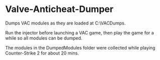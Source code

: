 # Valve-Anticheat-Dumper

Dumps VAC modules as they are loaded at C:\VACDumps.

Run the injector before launching a VAC game, then play the game for a while so all modules can be dumped.

The modules in the DumpedModules folder were collected while playing Counter-Strike 2 for about 20 mins.
